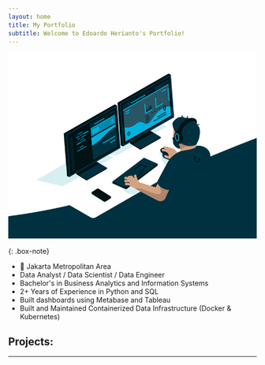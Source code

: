 ```yaml
---
layout: home
title: My Portfolio
subtitle: Welcome to Edoardo Herianto's Portfolio!
---
```


![Crepe](/assets/img/2.gif)

{: .box-note}
- 📍 Jakarta Metropolitan Area
- Data Analyst / Data Scientist / Data Engineer
- Bachelor's in Business Analytics and Information Systems
- 2+ Years of Experience in Python and SQL
- Built dashboards using Metabase and Tableau
- Built and Maintained Containerized Data Infrastructure (Docker & Kubernetes)

## Projects:
---
